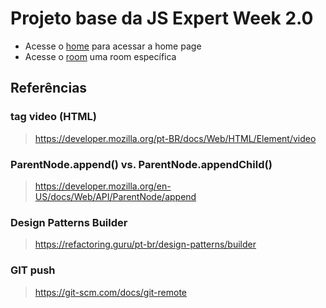 # Projeto base da JS Expert Week 2.0

- Acesse o [home](./pages/home/index.html) para acessar a home page
- Acesse o [room](./pages/room/index.html) uma room específica

## Referências

### tag video (HTML)
> https://developer.mozilla.org/pt-BR/docs/Web/HTML/Element/video

### ParentNode.append() vs. ParentNode.appendChild()
> https://developer.mozilla.org/en-US/docs/Web/API/ParentNode/append

### Design Patterns Builder
> https://refactoring.guru/pt-br/design-patterns/builder

### GIT push
> https://git-scm.com/docs/git-remote

